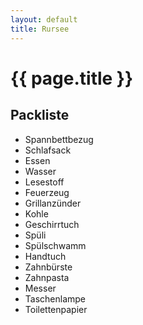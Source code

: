 ```yaml
---
layout: default
title: Rursee
---
```


# {{ page.title }}

## Packliste

- Spannbettbezug
- Schlafsack
- Essen
- Wasser
- Lesestoff
- Feuerzeug
- Grillanzünder
- Kohle
- Geschirrtuch
- Spüli
- Spülschwamm
- Handtuch
- Zahnbürste
- Zahnpasta
- Messer
- Taschenlampe
- Toilettenpapier
